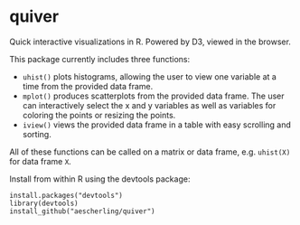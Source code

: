 # quiver

Quick interactive visualizations in R. Powered by D3, viewed in the browser.

This package currently includes three functions:

 - `uhist()` plots histograms, allowing the user to view one variable at a time from the provided data frame.
 - `mplot()` produces scatterplots from the provided data frame. The user can interactively select the x and y variables as well as variables for coloring the points or resizing the points.
 - `iview()` views the provided data frame in a table with easy scrolling and sorting.

All of these functions can be called on a matrix or data frame, e.g. `uhist(X)` for data frame `X`.

Install from within R using the devtools package:

```
install.packages("devtools")
library(devtools)
install_github("aescherling/quiver")
```